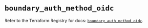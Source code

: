 # `boundary_auth_method_oidc`

Refer to the Terraform Registry for docs: [`boundary_auth_method_oidc`](https://registry.terraform.io/providers/hashicorp/boundary/1.3.1/docs/resources/auth_method_oidc).
